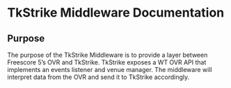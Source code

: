 # TkStrike Middleware Documentation
## Purpose
The purpose of the TkStrike Middleware is to provide a layer between Freescore 5’s OVR and TkStrike. TkStrike exposes a WT OVR API that implements an events listener and venue manager. The middleware will interpret data from the OVR and send it to TkStrike accordingly.
